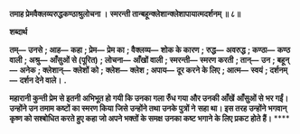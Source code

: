 **तमाह प्रेमवैक्लव्यरुद्धकण्ठाश्रुलोचना ।** **स्मरन्ती तान्बहून्क्लेशान्क्लेशापायात्मदर्शनम् ॥ ८॥** 

**शब्दार्थ** 

**तम्—** **उनसे** **; आह—** **कहा** **; प्रेम—** **प्रेम का** **; वैक्लव्य—** **शोक के कारण** **; रुद्ध—** **अवरुद्ध** **; कण्ठा—** **कण्ठ वाली** **; अश्रु—** **आँसुओं से (पूरित)** **; लोचना—** **आँखों वाली** **; स्मरन्ती—** **स्मरण करती** **; तान्—** **उन** **; बहून्—** **अनेक** **; क्लेशान्—** **क्लेशों को** **;** **क्लेश—** **क्लेश** **; अपाय—** **दूर करने के लिए** **; आत्म—** **स्वयं** **; दर्शनम्—** **दर्शन देने वाले।** **.** 

**महारानी कुन्ती प्रेम से इतनी अभिभूत हो गयी कि उनका गला रुँध गया और उनकी आँखें** **आँसुओं से भर गईं। उन्होंने उन तमाम कष्टों का स्मरण किया जिसे उन्होंने तथा उनके पुत्रों ने** **सहा था। इस तरह उन्होंने भगवान् कृष्ण को सश्बोधित करते हुए कहा जो अपने भक्तों के समक्ष** **उनका कष्ट भगाने के लिए प्रकट होते हैं।** **** 